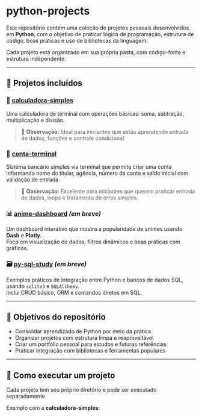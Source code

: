 # python-projects

Este repositório contém uma coleção de projetos pessoais desenvolvidos em **Python**, com o objetivo de praticar lógica de programação, estrutura de código, boas práticas e uso de bibliotecas da linguagem.

Cada projeto está organizado em sua própria pasta, com código-fonte e estrutura independente.

---

## 📁 Projetos incluídos

### 🧮 [calculadora-simples](./calculadora-simples/)
Uma calculadora de terminal com operações básicas: soma, subtração, multiplicação e divisão.
> 💬 **Observação:** Ideal para iniciantes que estão aprendendo entrada de dados, funções e controle condicional.

### 🏦 [conta-terminal](./conta-terminal/)
Sistema bancário simples via terminal que permite criar uma conta informando nome do titular, agência, número da conta e saldo inicial com validação de entrada.  
> 💬 **Observação:** Excelente para iniciantes que querem praticar entrada de dados, loops e tratamento de erros simples.



### 📊 [anime-dashboard](./anime-dashboard/) *(em breve)*
Um dashboard interativo que mostra a popularidade de animes usando **Dash** e **Plotly**.  
Foco em visualização de dados, filtros dinâmicos e boas práticas com gráficos.

### 🗃️ [py-sql-study](./py-sql-study/) *(em breve)*
Exemplos práticos de integração entre Python e bancos de dados SQL, usando `sqlite3` e `SQLAlchemy`.  
Inclui CRUD básico, ORM e comandos diretos em SQL.

---

## 🎯 Objetivos do repositório

- Consolidar aprendizado de Python por meio da prática
- Organizar projetos com estrutura limpa e reaproveitável
- Criar um portfólio pessoal para estudos e futuras referências
- Praticar integração com bibliotecas e ferramentas populares
---

## 🚀 Como executar um projeto

Cada projeto tem seu próprio diretório e pode ser executado separadamente.

Exemplo com a **calculadora-simples**:


